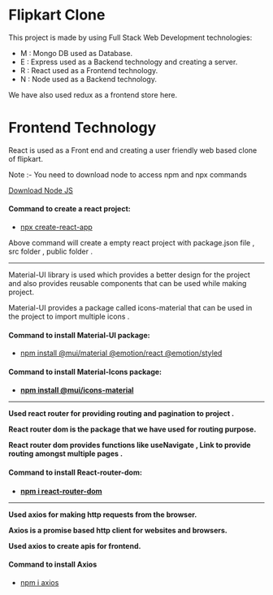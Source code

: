 <h1>Flipkart Clone</h1>
<p>This project is made by using Full Stack Web Development technologies: </p>
<ul>
  <li>M : Mongo DB used as Database.</li>
  <li>E : Express used as a Backend technology and creating a server.</li>
  <li>R : React used as a Frontend technology.</li>
  <li>N : Node used as a Backend technology.</li>
</ul>
<p>We have also used redux as a frontend store here. </p>
<h1>Frontend Technology</h1>
<p> React is used as a Front end and creating a user friendly web based clone of flipkart.</p>
<p>Note :- You need to download node to access npm and npx commands</p>
<p><a href="https://nodejs.org/en/download">Download Node JS</a></p>
<h4>Command to create a react project:</h4>
<ul><li><a href="https://legacy.reactjs.org/docs/create-a-new-react-app.html">npx create-react-app</a></li></ul>
<p>Above command will create a empty react project with package.json file ,  src folder , public folder . </p>
<hr/>
<p> Material-UI library is used which provides a better design for the project and also provides reusable components that can be used while making project.</p>
<p>Material-UI provides a package called icons-material that can be used in the project to import multiple icons .</>
  <h4>Command to install Material-UI package:</h4>
  <ul><li><a href="https://mui.com/">npm install @mui/material @emotion/react @emotion/styled</a></li></ul>
  <h4>Command to install Material-Icons package:<h4>
  <ul><li><a href="https://mui.com/material-ui/material-icons/">npm install @mui/icons-material</a></li></ul>
<hr/>
  <p>Used react router for providing routing and pagination to project . </p>
  <p>React router dom is the package that we have used for routing purpose.</p>
  <p>React router dom provides functions like useNavigate , Link to provide routing amongst multiple pages .</p>
  <h4>Command to install React-router-dom:<h4>
    <ul><li><a href="https://www.npmjs.com/package/react-router-dom">npm i react-router-dom</a></li></ul>
<hr/>
    <p>Used axios for making http requests from the browser.</p>
    <p>Axios is a promise based http client for websites and browsers. </p>
    <p>Used axios to create apis for frontend.</p>
    <h4>Command to install Axios</h4>
    <ul><li><a href="https://axios-http.com/docs/intro">npm i axios</a></li></ul>


